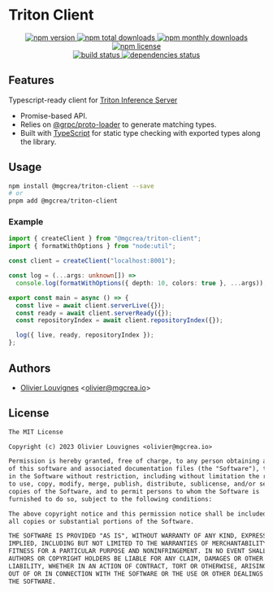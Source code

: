 # Triton Client

<!-- markdownlint-disable MD033 -->
<p align="center">
  <a href="https://www.npmjs.com/package/@mgcrea/triton-client">
    <img src="https://img.shields.io/npm/v/@mgcrea/triton-client.svg?style=for-the-badge" alt="npm version" />
  </a>
  <a href="https://www.npmjs.com/package/@mgcrea/triton-client">
    <img src="https://img.shields.io/npm/dt/@mgcrea/triton-client.svg?style=for-the-badge" alt="npm total downloads" />
  </a>
  <a href="https://www.npmjs.com/package/@mgcrea/triton-client">
    <img src="https://img.shields.io/npm/dm/@mgcrea/triton-client.svg?style=for-the-badge" alt="npm monthly downloads" />
  </a>
  <a href="https://www.npmjs.com/package/@mgcrea/triton-client">
    <img src="https://img.shields.io/npm/l/@mgcrea/triton-client.svg?style=for-the-badge" alt="npm license" />
  </a>
  <br />
  <a href="https://github.com/mgcrea/triton-client/actions/workflows/main.yml">
    <img src="https://img.shields.io/github/actions/workflow/status/mgcrea/triton-client/main.yml?style=for-the-badge&branch=master" alt="build status" />
  </a>
  <a href="https://depfu.com/github/mgcrea/triton-client">
    <img src="https://img.shields.io/depfu/dependencies/github/mgcrea/triton-client?style=for-the-badge" alt="dependencies status" />
  </a>
</p>
<!-- markdownlint-enable MD037 -->

## Features

Typescript-ready client for [Triton Inference Server](https://github.com/triton-inference-server/server)

- Promise-based API.
- Relies on [@grpc/proto-loader](https://www.npmjs.com/package/@grpc/proto-loader) to generate matching types.
- Built with [TypeScript](https://www.typescriptlang.org/) for static type checking with exported types along the library.

## Usage

```bash
npm install @mgcrea/triton-client --save
# or
pnpm add @mgcrea/triton-client
```

### Example

```ts
import { createClient } from "@mgcrea/triton-client";
import { formatWithOptions } from "node:util";

const client = createClient("localhost:8001");

const log = (...args: unknown[]) =>
  console.log(formatWithOptions({ depth: 10, colors: true }, ...args));

export const main = async () => {
  const live = await client.serverLive({});
  const ready = await client.serverReady({});
  const repositoryIndex = await client.repositoryIndex({});

  log({ live, ready, repositoryIndex });
};
```

## Authors

- [Olivier Louvignes](https://github.com/mgcrea) <<olivier@mgcrea.io>>

## License

```txt
The MIT License

Copyright (c) 2023 Olivier Louvignes <olivier@mgcrea.io>

Permission is hereby granted, free of charge, to any person obtaining a copy
of this software and associated documentation files (the "Software"), to deal
in the Software without restriction, including without limitation the rights
to use, copy, modify, merge, publish, distribute, sublicense, and/or sell
copies of the Software, and to permit persons to whom the Software is
furnished to do so, subject to the following conditions:

The above copyright notice and this permission notice shall be included in
all copies or substantial portions of the Software.

THE SOFTWARE IS PROVIDED "AS IS", WITHOUT WARRANTY OF ANY KIND, EXPRESS OR
IMPLIED, INCLUDING BUT NOT LIMITED TO THE WARRANTIES OF MERCHANTABILITY,
FITNESS FOR A PARTICULAR PURPOSE AND NONINFRINGEMENT. IN NO EVENT SHALL THE
AUTHORS OR COPYRIGHT HOLDERS BE LIABLE FOR ANY CLAIM, DAMAGES OR OTHER
LIABILITY, WHETHER IN AN ACTION OF CONTRACT, TORT OR OTHERWISE, ARISING FROM,
OUT OF OR IN CONNECTION WITH THE SOFTWARE OR THE USE OR OTHER DEALINGS IN
THE SOFTWARE.
```
